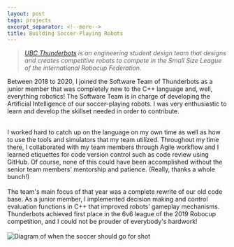 ```yaml
---
layout: post
tags: projects
excerpt_separator: <!--more-->
title: Building Soccer-Playing Robots
---
```


<blockquote>
<i><a href="https://www.ubcthunderbots.ca/">UBC Thunderbots</a> is an engineering student design team that designs and creates competitive robots to compete in the Small Size League of the international Robocup Federation.</i>
</blockquote>

Between 2018 to 2020, I joined the Software Team of Thunderbots as a junior member that was completely new to the C++ language and, well, everything robotics! <!--more--> The Software Team is in charge of developing the Artificial Intelligence of our soccer-playing robots. I was very enthusiastic to learn and develop the skillset needed in order to contribute.<br />
<br /> 

I worked hard to catch up on the language on my own time as well as how to use the tools and simulators that my team utilized. Throughout my time there, I collaborated with my team members through Agile workflow and I learned etiquettes for code version control such as code review using GitHub. Of course, none of this could have been accomplished without the senior team members' mentorship and patience. (Really, thanks a whole bunch!)<br />
<br /> 
The team's main focus of that year was a complete rewrite of our old code base. As a junior member, I implemented decision making and control evaluation functions in C++ that improved robots’ gameplay mechanisms. Thunderbots achieved first place in the 6v6 league of the 2019 Robocup competition, and I could not be prouder of everybody's hardwork!<br />
<br />
<img src="../images/soccershot.PNG" alt="Diagram of when the soccer should go for shot"/>
